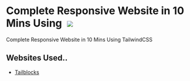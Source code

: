 # Complete Responsive Website in 10 Mins Using &nbsp;[![](https://img.shields.io/badge/-TailwindCSS-black?style=flat&logo=tailwindCSS&logoColor=blue)](https://github.com/AnshSinghSonkhia)
Complete Responsive Website in 10 Mins Using TailwindCSS


## Websites Used..

- [Tailblocks](https://tailblocks.cc/)
